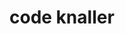 # code knaller

<!---
BartvanMaarschalkerweerd/BartvanMaarschalkerweerd is a ✨ special ✨ repository because its `README.md` (this file) appears on your GitHub profile.
You can click the Preview link to take a look at your changes.
--->
